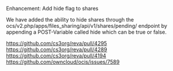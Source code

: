 Enhancement: Add hide flag to shares

We have added the ability to hide shares through the
ocs/v2.php/apps/files_sharing/api/v1/shares/pending/ endpoint
by appending a POST-Variable called hide which can be true or false.

https://github.com/cs3org/reva/pull/4295
https://github.com/cs3org/reva/pull/4289
https://github.com/cs3org/reva/pull/4194
https://github.com/owncloud/ocis/issues/7589